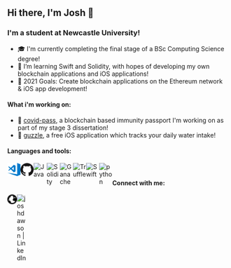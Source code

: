 ## Hi there, I'm Josh 👋

### I'm a student at Newcastle University!

- 🎓 I'm currently completing the final stage of a BSc Computing Science degree!
- 🌱 I’m learning Swift and Solidity, with hopes of developing my own blockchain applications and iOS applications!
- 🥅 2021 Goals: Create blockchain applications on the Ethereum network & iOS app development!

#### What i'm working on:

- 🛂 [covid-pass](https://github.com/joshrdawson/covid-pass), a blockchain based immunity passport I'm working on as part of my stage 3 dissertation!
  <br>
- 🌊 [guzzle](https://github.com/joshrdawson/guzzle), a free iOS application which tracks your daily water intake!

#### Languages and tools:

<img align="left" alt="Visual Studio Code" width="30px" src="https://raw.githubusercontent.com/github/explore/80688e429a7d4ef2fca1e82350fe8e3517d3494d/topics/visual-studio-code/visual-studio-code.png" />
<img align="left" alt="GitHub" width="30px" src="https://raw.githubusercontent.com/github/explore/78df643247d429f6cc873026c0622819ad797942/topics/github/github.png" />
<img align="left" alt="Java" width="30px" src="https://cdn.iconscout.com/icon/free/png-64/java-60-1174953.png" />
<img align="left" alt="Solidity" width="30px" src="https://miro.medium.com/max/4000/0*yqbRInqX0ZRUlVS0" />
<img align="left" alt="Ganache" width="30px" src="https://raw.githubusercontent.com/trufflesuite/ganache/develop/static/icons/png/128x128.png" />
<img align="left" alt="Truffle" width="30px" src="https://res-2.cloudinary.com/crunchbase-production/image/upload/c_lpad,f_auto,q_auto:eco/gc5jbepkm8xpdk0nns0w" />
<img align="left" alt="Swift" width="30px" src="https://image.flaticon.com/icons/svg/732/732250.svg" />
<img align="left" alt="python" width="30px" src="https://upload.wikimedia.org/wikipedia/commons/thumb/c/c3/Python-logo-notext.svg/600px-Python-logo-notext.svg.png" />

<br>

#### Connect with me:

[<img align="left" alt="joshdawson.uk" width="22px" src="https://raw.githubusercontent.com/iconic/open-iconic/master/svg/globe.svg" />][website]
[<img align="left" alt="joshdawson | LinkedIn" width="22px" src="https://cdn.jsdelivr.net/npm/simple-icons@v3/icons/linkedin.svg" />][linkedin]

[website]: https://joshdawson.uk
[linkedin]: https://www.linkedin.com/in/josh-dawson-4869a618b/
